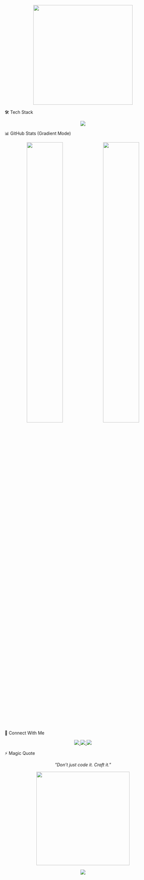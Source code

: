 <!-- HEADER WITH TYPING EFFECT -->
<p align="center">
  <img src="https://media.giphy.com/media/qgQUggAC3Pfv687qPC/giphy.gif" width="320" />
</p>

🛠️ Tech Stack
<p align="center"> <img src="https://skillicons.dev/icons?i=react,kotline,nextjs,tailwind,typescript,nodejs,golang,supabase,firebase,python,vercel,github" /> </p>

📊 GitHub Stats (Gradient Mode)
<p align="center"> <img width="48%" src="https://github-readme-stats.vercel.app/api?username=Kael-coder0328&show_icons=true&theme=react&hide_border=true&border_radius=10" /> <img width="48%" src="https://github-readme-streak-stats.herokuapp.com/?user=Kael-coder0328&theme=react&hide_border=true&date_format=M%20j%5B%2C%20Y%5D" /> </p>

🔗 Connect With Me
<p align="center"> <a href="mailto:kaelvictoria0328@gmail.com"> <img src="https://img.shields.io/badge/Gmail-D14836?style=for-the-badge&logo=gmail&logoColor=white" /> </a> <a href="https://github.com/Kael-coder0328"> <img src="https://img.shields.io/badge/GitHub-000?style=for-the-badge&logo=github&logoColor=white" /> </a> <a href="https://about-me-gold-three.vercel.app"> <img src="https://img.shields.io/badge/Portfolio-111827?style=for-the-badge&logo=vercel&logoColor=white" /> </a> </p>
⚡ Magic Quote
<p align="center"><i>"Don’t just code it. Craft it."</i></p> <p align="center"> <img src="https://media.giphy.com/media/L1R1tvI9svkIWwpVYr/giphy.gif" width="300" /> </p> <p align="center"> <img src="https://capsule-render.vercel.app/api?type=waving&color=FF61D6,8E2DE2&height=100&section=footer"/> </p>
